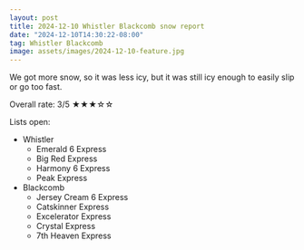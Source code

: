 ```yaml
---
layout: post
title: 2024-12-10 Whistler Blackcomb snow report
date: "2024-12-10T14:30:22-08:00"
tag: Whistler Blackcomb
image: assets/images/2024-12-10-feature.jpg
---
```


We got more snow, so it was less icy, but it was still icy enough to easily slip or go too fast.

Overall rate: 3/5 ★★★☆☆

Lists open:

* Whistler
    * Emerald 6 Express
    * Big Red Express
    * Harmony 6 Express
    * Peak Express
* Blackcomb
    * Jersey Cream 6 Express
    * Catskinner Express
    * Excelerator Express
    * Crystal Express
    * 7th Heaven Express
